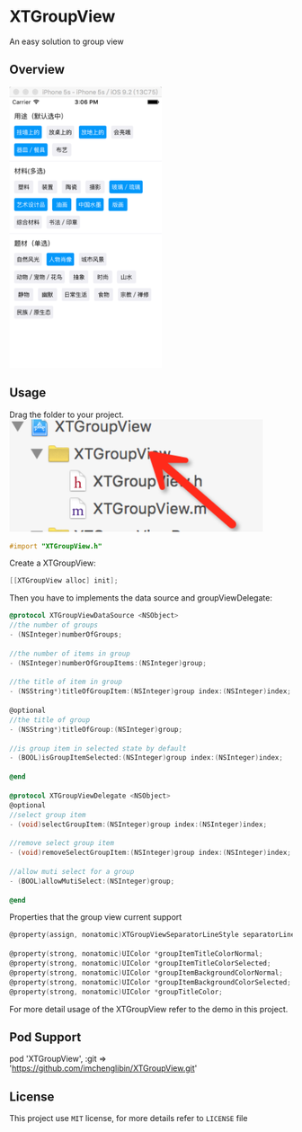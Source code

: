 # XTGroupView
An easy solution to group view

## Overview
<img height=500 src="https://github.com/imchenglibin/XTGroupView/blob/master/Images/Demo.png">

## Usage
Drag the folder to your project.<br>
<img height=200 src="https://github.com/imchenglibin/XTGroupView/blob/master/Images/Folder.png">

```objective-c
#import "XTGroupView.h"
```

Create a XTGroupView: <br>
```objective-c
[[XTGroupView alloc] init];
```
Then you have to implements the data source and groupViewDelegate:<br>
```objective-c
@protocol XTGroupViewDataSource <NSObject>
//the number of groups
- (NSInteger)numberOfGroups;

//the number of items in group
- (NSInteger)numberOfGroupItems:(NSInteger)group;

//the title of item in group
- (NSString*)titleOfGroupItem:(NSInteger)group index:(NSInteger)index;

@optional
//the title of group
- (NSString*)titleOfGroup:(NSInteger)group;

//is group item in selected state by default
- (BOOL)isGroupItemSelected:(NSInteger)group index:(NSInteger)index;

@end

@protocol XTGroupViewDelegate <NSObject>
@optional
//select group item
- (void)selectGroupItem:(NSInteger)group index:(NSInteger)index;

//remove select group item
- (void)removeSelectGroupItem:(NSInteger)group index:(NSInteger)index;

//allow muti select for a group
- (BOOL)allowMutiSelect:(NSInteger)group;

@end
```

Properties that the group view current support<br/>

```objective-c
@property(assign, nonatomic)XTGroupViewSeparatorLineStyle separatorLineStyle;

@property(strong, nonatomic)UIColor *groupItemTitleColorNormal;
@property(strong, nonatomic)UIColor *groupItemTitleColorSelected;
@property(strong, nonatomic)UIColor *groupItemBackgroundColorNormal;
@property(strong, nonatomic)UIColor *groupItemBackgroundColorSelected;
@property(strong, nonatomic)UIColor *groupTitleColor;
```

For more detail usage of the XTGroupView refer to the demo in this project.

## Pod Support
pod 'XTGroupView', :git => 'https://github.com/imchenglibin/XTGroupView.git'

## License
This project use `MIT` license, for more details refer to `LICENSE` file
